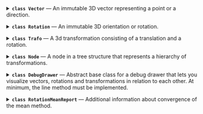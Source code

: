 <details><summary><b><code>class Vector</code></b> — An immutable 3D vector representing a point or a direction.</summary>
<details name='method'><summary>&nbsp;&nbsp;&nbsp;&nbsp;<code>zero</code> — Create a zero vector.</summary>


```py
    @staticmethod
    def zero() -> "Vector":
```
<details><summary><i>source code</i></summary>

```py
        """Create a zero vector."""
        return Vector(0.0, 0.0, 0.0)

```
</details><br>
</details>

<details name='method'><summary>&nbsp;&nbsp;&nbsp;&nbsp;<code>ex</code> — Create a unit vector in x-direction.</summary>


```py
    @staticmethod
    def ex() -> "Vector":
```
<details><summary><i>source code</i></summary>

```py
        """Create a unit vector in x-direction."""
        return Vector(1.0, 0.0, 0.0)

```
</details><br>
</details>
<details name='method'><summary>&nbsp;&nbsp;&nbsp;&nbsp;<code>ey</code> — Create a unit vector in y-direction.</summary>


```py
    @staticmethod
    def ey() -> "Vector":
```
<details><summary><i>source code</i></summary>

```py
        """Create a unit vector in y-direction."""
        return Vector(0.0, 1.0, 0.0)

```
</details><br>
</details>
<details name='method'><summary>&nbsp;&nbsp;&nbsp;&nbsp;<code>ez</code> — Create a unit vector in z-direction.</summary>


```py
    @staticmethod
    def ez() -> "Vector":
```
<details><summary><i>source code</i></summary>

```py
        """Create a unit vector in z-direction."""
        return Vector(0.0, 0.0, 1.0)

```
</details><br>
</details>

<details name='method'><summary>&nbsp;&nbsp;&nbsp;&nbsp;<code>rand_box</code> — Create a random vector with uniform distribution within an axis-aligned cuboid.</summary>


```py
    @staticmethod
    def rand_box(
        min: Sequence[float] = (0.0, 0.0, 0.0),
        max: Sequence[float] = (1.0, 1.0, 1.0),
        generator: random.Random = cast(random.Random, random),
    ) -> "Vector":
```
<details><summary><i>source code</i></summary>

```py
        """Create a random vector with uniform distribution within an axis-aligned cuboid."""
        return Vector(
            generator.uniform(min[0], max[0]),
            generator.uniform(min[1], max[1]),
            generator.uniform(min[2], max[2]),
        )

```
</details><br>
</details>

<details name='method'><summary>&nbsp;&nbsp;&nbsp;&nbsp;<code>rand_sphere</code> — Create a random vector with uniform distribution on or in a sphere.</summary>


```py
    @staticmethod
    def rand_sphere(
        radius: float = 1.0,
        center: Optional["Vector"] = None,
        fill: bool = False,
        generator: random.Random = cast(random.Random, random),
    ) -> "Vector":
```
<details><summary><i>source code</i></summary>

```py
        """Create a random vector with uniform distribution on or in a sphere."""
        v = Vector(generator.gauss(), generator.gauss(), generator.gauss()).normalized()
        if center is None:
            center = Vector.zero()
        if fill:
            v = v * generator.random() ** (1 / 3)
        return Vector(
            center[0] + radius * v[0],
            center[1] + radius * v[1],
            center[2] + radius * v[2],
        )

```
</details><br>
</details>

<details name='method'><summary>&nbsp;&nbsp;&nbsp;&nbsp;<code>__eq__</code> — Check equality with another vector; true if all elements are equal.</summary>


```py
    def __eq__(self, other: object) -> bool:
```
<details><summary><i>source code</i></summary>

```py
        """Check equality with another vector; true if all elements are equal."""
        if isinstance(other, Vector):
            return self[:] == other[:]
        else:
            return NotImplemented

```
</details><br>
</details>

<details name='method'><summary>&nbsp;&nbsp;&nbsp;&nbsp;<code>__ne__</code> — Check inequality with another vector; true if any element is unequal.</summary>


```py
    def __ne__(self, other: object) -> bool:
```
<details><summary><i>source code</i></summary>

```py
        """Check inequality with another vector; true if any element is unequal."""
        return not self == other

```
</details><br>
</details>

<details name='method'><summary>&nbsp;&nbsp;&nbsp;&nbsp;<code>__add__</code> — Add another vector element-wise.
Note that this violates LSP for tuples which are expected to concatenate instead.</summary>


```py
    def __add__(self, other: "Vector") -> "Vector":  # type: ignore[override]
        """Add another vector element-wise.
        Note that this violates LSP for tuples which are expected to concatenate instead.
        """
        if isinstance(other, Vector):
```
<details><summary><i>source code</i></summary>

```py
            return Vector(self.x + other.x, self.y + other.y, self.z + other.z)
        else:
            return NotImplemented

```
</details><br>
</details>

<details name='method'><summary>&nbsp;&nbsp;&nbsp;&nbsp;<code>__neg__</code> — Return the negated vector.</summary>


```py
    def __neg__(self) -> "Vector":
```
<details><summary><i>source code</i></summary>

```py
        """Return the negated vector."""
        return Vector(-self.x, -self.y, -self.z)

```
</details><br>
</details>

<details name='method'><summary>&nbsp;&nbsp;&nbsp;&nbsp;<code>__sub__</code> — Subtract another vector.</summary>


```py
    def __sub__(self, other: "Vector") -> "Vector":
```
<details><summary><i>source code</i></summary>

```py
        """Subtract another vector."""
        if isinstance(other, Vector):
            return Vector(self.x - other.x, self.y - other.y, self.z - other.z)
        else:
            return NotImplemented

```
</details><br>
</details>

<details name='method'><summary>&nbsp;&nbsp;&nbsp;&nbsp;<code>__mul__</code> — Multiply by a scalar element-wise.
Note that this violates LSP for tuples which are expected to repeat instead.</summary>


```py
    def __mul__(self, scalar: float) -> "Vector":  # type: ignore[override]
        """Multiply by a scalar element-wise.
        Note that this violates LSP for tuples which are expected to repeat instead."""
        if isinstance(scalar, (int, float)):
```
<details><summary><i>source code</i></summary>

```py
            return Vector(self.x * scalar, self.y * scalar, self.z * scalar)
        else:
            return NotImplemented

```
</details><br>
</details>

<details name='method'><summary>&nbsp;&nbsp;&nbsp;&nbsp;<code>__rmul__</code> — Multiply by a scalar element-wise.
Note that this violates LSP for tuples which are expected to repeat instead.</summary>


```py
    def __rmul__(self, scalar: float) -> "Vector":  # type: ignore[override]
        """Multiply by a scalar element-wise.
        Note that this violates LSP for tuples which are expected to repeat instead."""
        return self * scalar
:
```
<details><summary><i>source code</i></summary>

```py
        
```
</details><br>
</details>

<details name='method'><summary>&nbsp;&nbsp;&nbsp;&nbsp;<code>__truediv__</code> — Divide by a scalar element-wise.</summary>


```py
    def __truediv__(self, scalar: float) -> "Vector":
```
<details><summary><i>source code</i></summary>

```py
        """Divide by a scalar element-wise."""
        if isinstance(scalar, (int, float)):
            return Vector(self.x / scalar, self.y / scalar, self.z / scalar)
        else:
            return NotImplemented

```
</details><br>
</details>

<details name='method'><summary>&nbsp;&nbsp;&nbsp;&nbsp;<code>dot</code> — Calculate the dot product with another vector.</summary>


```py
    def dot(self, other: "Vector") -> float:
```
<details><summary><i>source code</i></summary>

```py
        """Calculate the dot product with another vector."""
        return self.x * other.x + self.y * other.y + self.z * other.z

```
</details><br>
</details>

<details name='method'><summary>&nbsp;&nbsp;&nbsp;&nbsp;<code>cross</code> — Calculate the cross product with another vector.</summary>


```py
    def cross(self, other: "Vector") -> "Vector":
```
<details><summary><i>source code</i></summary>

```py
        """Calculate the cross product with another vector."""
        return Vector(
            self.y * other.z - self.z * other.y,
            self.z * other.x - self.x * other.z,
            self.x * other.y - self.y * other.x,
        )

```
</details><br>
</details>

<details name='method'><summary>&nbsp;&nbsp;&nbsp;&nbsp;<code>norm</code> — Calculate the Euclidean norm (length) of the vector.</summary>


```py
    def norm(self) -> float:
```
<details><summary><i>source code</i></summary>

```py
        """Calculate the Euclidean norm (length) of the vector."""
        return norm(*self)

```
</details><br>
</details>

<details name='method'><summary>&nbsp;&nbsp;&nbsp;&nbsp;<code>length</code> — Calculate the length (Euclidean norm) of the vector.</summary>


```py
    def length(self) -> float:
```
<details><summary><i>source code</i></summary>

```py
        """Calculate the length (Euclidean norm) of the vector."""
        return norm(*self)

```
</details><br>
</details>

<details name='method'><summary>&nbsp;&nbsp;&nbsp;&nbsp;<code>normalized</code> — Return a normalized (unit) vector with the same direction; raises when called on a zero vector.</summary>


```py
    def normalized(self) -> "Vector":
```
<details><summary><i>source code</i></summary>

```py
        """Return a normalized (unit) vector with the same direction; raises when called on a zero vector."""
        x, y, z = self.x, self.y, self.z
        m = max(abs(x), abs(y), abs(z))
        if m == 0:
            raise ValueError("cannot normalize a zero vector")
        x, y, z = x / m, y / m, z / m
        norm = sqrt(x * x + y * y + z * z)
        return Vector(x / norm, y / norm, z / norm)

```
</details><br>
</details>

<details name='method'><summary>&nbsp;&nbsp;&nbsp;&nbsp;<code>perp</code> — Calculate a vector perpendicular to this vector;
if other is given, the result is perpendicular to both.
Raises when called on a zero vector or when the vectors are parallel.</summary>


```py
    def perp(self, other: Optional["Vector"] = None) -> "Vector":
```
<details><summary><i>source code</i></summary>

```py
        """Calculate a vector perpendicular to this vector;
        if other is given, the result is perpendicular to both.
        Raises when called on a zero vector or when the vectors are parallel."""
        if other is None:
            if abs(self.x) < abs(self.y) and abs(self.x) <= abs(self.z):
                other = Vector(1.0, 0.0, 0.0)
            elif abs(self.y) < abs(self.z):
                other = Vector(0.0, 1.0, 0.0)
            else:
                other = Vector(0.0, 0.0, 1.0)
        return self.cross(other).normalized()

```
</details><br>
</details>

<details name='method'><summary>&nbsp;&nbsp;&nbsp;&nbsp;<code>make_basis</code> — Create an orthonormal basis from two vectors;
the direction of the first vector is preserved,
the second is made perpendicular to the first,
the third is perpendicular to the first two.
Raises when called on a zero vector or when the vectors are parallel.</summary>


```py
    @staticmethod
    def make_basis(v1: "Vector", v2: "Vector") -> Tuple["Vector", "Vector", "Vector"]:
```
<details><summary><i>source code</i></summary>

```py
        """Create an orthonormal basis from two vectors;
        the direction of the first vector is preserved,
        the second is made perpendicular to the first,
        the third is perpendicular to the first two.
        Raises when called on a zero vector or when the vectors are parallel."""
        v1 = v1.normalized()
        v3 = v1.perp(v2)
        v2 = v3.perp(v1)
        return v1, v2, v3

```
</details><br>
</details>

<details name='method'><summary>&nbsp;&nbsp;&nbsp;&nbsp;<code>distance_to</code> — Calculate the Euclidean distance to another vector.</summary>


```py
    def distance_to(self, other: "Vector") -> float:
```
<details><summary><i>source code</i></summary>

```py
        """Calculate the Euclidean distance to another vector."""
        return (self - other).norm()

```
</details><br>
</details>

<details name='method'><summary>&nbsp;&nbsp;&nbsp;&nbsp;<code>angle_to</code> — Calculate the angle to another vector.</summary>


```py
    def angle_to(self, other: "Vector") -> float:
```
<details><summary><i>source code</i></summary>

```py
        """Calculate the angle to another vector."""
        v1 = self.normalized()
        v2 = other.normalized()
        cos_angle = v1.dot(v2)
        sin_angle = v1.cross(v2).norm()
        return atan2(sin_angle, cos_angle)

```
</details><br>
</details>

<details name='method'><summary>&nbsp;&nbsp;&nbsp;&nbsp;<code>lerp</code> — Linearly interpolate between two vectors.</summary>


```py
    def lerp(self, other: "Vector", f: float) -> "Vector":
```
<details><summary><i>source code</i></summary>

```py
        """Linearly interpolate between two vectors."""
        return Vector(
            self.x + f * (other.x - self.x),
            self.y + f * (other.y - self.y),
            self.z + f * (other.z - self.z),
        )

```
</details><br>
</details>

<details name='method'><summary>&nbsp;&nbsp;&nbsp;&nbsp;<code>mean</code> — Calculate the weighted mean of a sequence of vectors.
Raises when called with an empty sequence or when the sum of weights is zero.</summary>


```py
    @staticmethod
    def mean(
        vectors: Iterable["Vector"], weights: Optional[Iterable[float]] = None
    ) -> "Vector":
```
<details><summary><i>source code</i></summary>

```py
        """Calculate the weighted mean of a sequence of vectors.
        Raises when called with an empty sequence or when the sum of weights is zero."""

        weights = weights or repeat(1.0)

        if (
            hasattr(vectors, "__len__")
            and hasattr(weights, "__len__")
            and vectors.__len__() != weights.__len__()
        ):
            raise ValueError("vectors and weights must have the same length")

        x, y, z = 0.0, 0.0, 0.0
        w_sum = 0.0

        for v, weight in zip(vectors, weights):
            x += v.x * weight
            y += v.y * weight
            z += v.z * weight
            w_sum += weight

        if w_sum == 0.0:
            raise ValueError(
                "cannot compute mean if sequence is empty or sum of weights is 0"
            )

        return Vector(x / w_sum, y / w_sum, z / w_sum)

```
</details><br>
</details>

<details name='method'><summary>&nbsp;&nbsp;&nbsp;&nbsp;<code>__str__</code> — Return a string representation of the vector.</summary>


```py
    def __str__(self) -> str:
```
<details><summary><i>source code</i></summary>

```py
        """Return a string representation of the vector."""
        return f"(x={self.x}, y={self.y}, z={self.z})"

```
</details><br>
</details>

<details name='method'><summary>&nbsp;&nbsp;&nbsp;&nbsp;<code>__format__</code> — Return a formatted string representation of the vector;
the format_spec is applied to each element.</summary>


```py
    def __format__(self, format_spec: str) -> str:
```
<details><summary><i>source code</i></summary>

```py
        """Return a formatted string representation of the vector;
        the format_spec is applied to each element."""
        fx = self.x.__format__(format_spec)
        fy = self.y.__format__(format_spec)
        fz = self.z.__format__(format_spec)
        return f"(x={fx}, y={fy}, z={fz})"

```
</details><br>
</details>

<details name='method'><summary>&nbsp;&nbsp;&nbsp;&nbsp;<code>__repr__</code> — Return an eval-able string representation of the vector.</summary>


```py
    def __repr__(self) -> str:
```
<details><summary><i>source code</i></summary>

```py
        """Return an eval-able string representation of the vector."""
        return f"Vector({self.x}, {self.y}, {self.z})"

```
</details><br>
</details>

<br></details>

<details><summary><b><code>class Rotation</code></b> — An immutable 3D orientation or rotation.</summary>
<details name='method'><summary>&nbsp;&nbsp;&nbsp;&nbsp;<code>__setattr__</code> — (no docstring)</summary>


```py
    def __setattr__(self, name: str, value: float) -> None:
```
<details><summary><i>source code</i></summary>

```py
        raise AttributeError("Rotation is immutable")

```
</details><br>
</details>

<details name='method'><summary>&nbsp;&nbsp;&nbsp;&nbsp;<code>__delattr__</code> — (no docstring)</summary>


```py
    def __delattr__(self, name: str) -> None:
```
<details><summary><i>source code</i></summary>

```py
        raise AttributeError("Rotation is immutable")

```
</details><br>
</details>

<details name='method'><summary>&nbsp;&nbsp;&nbsp;&nbsp;<code>__new__</code> — Construct a rotation from quaternion components without normalization,
intended only for use in classmethods. Use from_quat instead.</summary>


```py
    def __new__(
        cls: Type[_T], *, x: float = 0.0, y: float = 0.0, z: float = 0.0, w: float = 1.0
    ) -> _T:
```
<details><summary><i>source code</i></summary>

```py
        """Construct a rotation from quaternion components without normalization,
        intended only for use in classmethods. Use from_quat instead."""
        instance = super().__new__(cls)
        object.__setattr__(instance, "_x", x)
        object.__setattr__(instance, "_y", y)
        object.__setattr__(instance, "_z", z)
        object.__setattr__(instance, "_w", w)
        return instance

```
</details><br>
</details>

<details name='method'><summary>&nbsp;&nbsp;&nbsp;&nbsp;<code>__init__</code> — Create the identity rotation.</summary>


```py
    def __init__(self) -> None:
```
<details><summary><i>source code</i></summary>

```py
        """Create the identity rotation."""
        # we only allow creation of the identity rotation via standard constructor
        # x, y, z, w are implementation details and should only be set via from_quat from the outside
        pass

```
</details><br>
</details>

<details name='method'><summary>&nbsp;&nbsp;&nbsp;&nbsp;<code>identity</code> — Create the identity rotation while being extra explicit about it.</summary>


```py
    @staticmethod
    def identity() -> "Rotation":
```
<details><summary><i>source code</i></summary>

```py
        """Create the identity rotation while being extra explicit about it."""
        return Rotation()

```
</details><br>
</details>

<details name='method'><summary>&nbsp;&nbsp;&nbsp;&nbsp;<code>x</code> — Create a rotation about the x-axis.</summary>


```py
    @staticmethod
    def x(angle: float) -> "Rotation":
```
<details><summary><i>source code</i></summary>

```py
        """Create a rotation about the x-axis."""
        return Rotation.__new__(Rotation, x=sin(angle / 2.0), w=cos(angle / 2.0))

```
</details><br>
</details>

<details name='method'><summary>&nbsp;&nbsp;&nbsp;&nbsp;<code>y</code> — Create a rotation about the y-axis.</summary>


```py
    @staticmethod
    def y(angle: float) -> "Rotation":
```
<details><summary><i>source code</i></summary>

```py
        """Create a rotation about the y-axis."""
        return Rotation.__new__(Rotation, y=sin(angle / 2.0), w=cos(angle / 2.0))

```
</details><br>
</details>

<details name='method'><summary>&nbsp;&nbsp;&nbsp;&nbsp;<code>z</code> — Create a rotation about the z-axis.</summary>


```py
    @staticmethod
    def z(angle: float) -> "Rotation":
```
<details><summary><i>source code</i></summary>

```py
        """Create a rotation about the z-axis."""
        return Rotation.__new__(Rotation, z=sin(angle / 2.0), w=cos(angle / 2.0))

```
</details><br>
</details>

<details name='method'><summary>&nbsp;&nbsp;&nbsp;&nbsp;<code>from_quat</code> — Create a rotation from quaternion components.
Raises an error if the norm deviates from 1 beyond the specified tolerance
or if all components are 0.</summary>


```py
    @staticmethod
    def from_quat(
        *, x: float, y: float, z: float, w: float, tolerance: float = EPS
    ) -> "Rotation":
```
<details><summary><i>source code</i></summary>

```py
        """Create a rotation from quaternion components.
        Raises an error if the norm deviates from 1 beyond the specified tolerance
        or if all components are 0."""

        m = max(abs(x), abs(y), abs(z), abs(w))
        if m == 0:
            raise ValueError("cannot normalize a zero quaternion")
        x_, y_, z_, w_ = x / m, y / m, z / m, w / m
        norm_ = sqrt(x_ * x_ + y_ * y_ + z_ * z_ + w_ * w_)

        if abs(m * norm_ - 1.0) > tolerance:
            raise ValueError(
                f"quaternion is not normalized: (x={x}, y={y}, z={z}, w={w})"
            )

        return Rotation.__new__(
            Rotation, x=x_ / norm_, y=y_ / norm_, z=z_ / norm_, w=w_ / norm_
        )

```
</details><br>
</details>

<details name='method'><summary>&nbsp;&nbsp;&nbsp;&nbsp;<code>as_quat</code> — Return the quaternion components in the specified order.</summary>


```py
    def as_quat(
        self, order: Literal["xyzw", "wxyz"]
    ) -> Tuple[float, float, float, float]:
```
<details><summary><i>source code</i></summary>

```py
        """Return the quaternion components in the specified order."""
        if order == "xyzw":
            return self._x, self._y, self._z, self._w
        elif order == "wxyz":
            return self._w, self._x, self._y, self._z
        else:
            raise ValueError("order must be either 'xyzw' or 'wxyz'")

```
</details><br>
</details>

<details name='method'><summary>&nbsp;&nbsp;&nbsp;&nbsp;<code>from_axis_angle</code> — Create a rotation from an axis and an angle.</summary>


```py
    @staticmethod
    def from_axis_angle(axis: Vector, angle: float) -> "Rotation":
```
<details><summary><i>source code</i></summary>

```py
        """Create a rotation from an axis and an angle."""
        axis = axis.normalized()
        half_angle = angle / 2.0
        sin_half_angle = sin(half_angle)
        return Rotation.__new__(
            Rotation,
            x=sin_half_angle * axis.x,
            y=sin_half_angle * axis.y,
            z=sin_half_angle * axis.z,
            w=cos(half_angle),
        )

```
</details><br>
</details>

<details name='method'><summary>&nbsp;&nbsp;&nbsp;&nbsp;<code>as_axis_angle</code> — Return the axis and angle of the rotation.
The angle is in the range [0, pi).
If the angle is 0, the axis is (1, 0, 0).</summary>


```py
    def as_axis_angle(self) -> Tuple[Vector, float]:
```
<details><summary><i>source code</i></summary>

```py
        """Return the axis and angle of the rotation.
        The angle is in the range [0, pi).
        If the angle is 0, the axis is (1, 0, 0)."""
        x, y, z, w = self._x, self._y, self._z, self._w
        cos_half_angle = w
        sin_half_angle = norm(x, y, z)
        if sin_half_angle == 0.0:
            return Vector(1.0, 0.0, 0.0), 0.0
        angle = 2.0 * atan2(sin_half_angle, cos_half_angle)
        angle = angle % (2.0 * pi)
        if angle <= pi:
            return Vector(x, y, z).normalized(), angle
        else:
            return Vector(-x, -y, -z).normalized(), 2.0 * pi - angle

```
</details><br>
</details>

<details name='method'><summary>&nbsp;&nbsp;&nbsp;&nbsp;<code>from_rotvec</code> — Create a rotation from a rotation vector.
(The rotation vector is the axis of rotation scaled by the angle of rotation.)</summary>


```py
    @staticmethod
    def from_rotvec(rotvec: Vector) -> "Rotation":
```
<details><summary><i>source code</i></summary>

```py
        """Create a rotation from a rotation vector.
        (The rotation vector is the axis of rotation scaled by the angle of rotation.)
        """
        angle = rotvec.norm()
        if angle == 0.0:
            return Rotation()
        elif angle < EPS:
            return Rotation.from_quat(
                x=rotvec.x, y=rotvec.y, z=rotvec.z, w=1.0, tolerance=0.1
            )
        else:
            return Rotation.from_axis_angle(rotvec.normalized(), angle)

```
</details><br>
</details>

<details name='method'><summary>&nbsp;&nbsp;&nbsp;&nbsp;<code>as_rotvec</code> — Return the rotation vector of the rotation.
(The rotation vector is the axis of rotation scaled by the angle of rotation.)</summary>


```py
    def as_rotvec(self) -> Vector:
```
<details><summary><i>source code</i></summary>

```py
        """Return the rotation vector of the rotation.
        (The rotation vector is the axis of rotation scaled by the angle of rotation.)
        """
        axis, angle = self.as_axis_angle()
        return axis * angle

```
</details><br>
</details>

<details name='method'><summary>&nbsp;&nbsp;&nbsp;&nbsp;<code>from_matrix</code> — Create a rotation from a 3x3 rotation matrix.</summary>


```py
    @staticmethod
    def from_matrix(
        matrix: Sequence[Sequence[float]],
        row_major: bool = True,
        check_matrix: bool = True,
    ) -> "Rotation":
```
<details><summary><i>source code</i></summary>

```py
        """Create a rotation from a 3x3 rotation matrix."""
        # https://www.euclideanspace.com/maths/geometry/rotations/conversions/matrixToQuaternion/index.htm

        if check_matrix:
            # row major or column major does not matter for these checks
            if (
                len(matrix) != 3
                or len(matrix[0]) != 3
                or len(matrix[1]) != 3
                or len(matrix[2]) != 3
            ):
                raise ValueError("matrix must be 3x3")
            vx = Vector(matrix[0][0], matrix[1][0], matrix[2][0])
            vy = Vector(matrix[0][1], matrix[1][1], matrix[2][1])
            vz = Vector(matrix[0][2], matrix[1][2], matrix[2][2])
            if (
                abs(vx.norm() - 1.0) > EPS
                or abs(vy.norm() - 1.0) > EPS
                or abs(vz.norm() - 1.0) > EPS
                or abs(vx.dot(vy)) > EPS
                or abs(vy.dot(vz)) > EPS
                or abs(vz.dot(vx)) > EPS
            ):
                raise ValueError("matrix must be orthonormal")
            if vx.cross(vy).dot(vz) < 0:
                raise ValueError("matrix must not flip handedness")

        if row_major:
            m00, m01, m02 = matrix[0]
            m10, m11, m12 = matrix[1]
            m20, m21, m22 = matrix[2]
        else:
            m00, m10, m20 = matrix[0]
            m01, m11, m21 = matrix[1]
            m02, m12, m22 = matrix[2]

        trace = m00 + m11 + m22

        if trace > 0.0:
            s = sqrt(trace + 1.0) * 2.0  # s = 4 * qw
            return Rotation.from_quat(
                x=(m21 - m12) / s, y=(m02 - m20) / s, z=(m10 - m01) / s, w=0.25 * s
            )
        elif (m00 > m11) and (m00 > m22):
            s = sqrt(1.0 + m00 - m11 - m22) * 2.0  # s = 4 * qx
            return Rotation.from_quat(
                x=0.25 * s, y=(m01 + m10) / s, z=(m02 + m20) / s, w=(m21 - m12) / s
            )
        elif m11 > m22:
            s = sqrt(1.0 + m11 - m00 - m22) * 2.0  # s = 4 * qy
            return Rotation.from_quat(
                x=(m01 + m10) / s, y=0.25 * s, z=(m12 + m21) / s, w=(m02 - m20) / s
            )
        else:
            s = sqrt(1.0 + m22 - m00 - m11) * 2.0  # s = 4 * qz
            return Rotation.from_quat(
                x=(m02 + m20) / s, y=(m12 + m21) / s, z=0.25 * s, w=(m10 - m01) / s
            )

```
</details><br>
</details>

<details name='method'><summary>&nbsp;&nbsp;&nbsp;&nbsp;<code>as_matrix</code> — Return the rotation as a 3x3 rotation matrix.</summary>


```py
    def as_matrix(self, row_major: bool = True) -> List[List[float]]:
```
<details><summary><i>source code</i></summary>

```py
        """Return the rotation as a 3x3 rotation matrix."""
        # https://www.euclideanspace.com/maths/geometry/rotations/conversions/quaternionToMatrix/index.htm
        x, y, z, w = self._x, self._y, self._z, self._w
        xx, xy, xz, xw = x * x, x * y, x * z, x * w
        yy, yz, yw = y * y, y * z, y * w
        zz, zw = z * z, z * w

        if row_major:
            return [
                [1.0 - 2.0 * (yy + zz), 2.0 * (xy - zw), 2.0 * (xz + yw)],
                [2.0 * (xy + zw), 1.0 - 2.0 * (xx + zz), 2.0 * (yz - xw)],
                [2.0 * (xz - yw), 2.0 * (yz + xw), 1.0 - 2.0 * (xx + yy)],
            ]
        else:
            return [
                [1.0 - 2.0 * (yy + zz), 2.0 * (xy + zw), 2.0 * (xz - yw)],
                [2.0 * (xy - zw), 1.0 - 2.0 * (xx + zz), 2.0 * (yz + xw)],
                [2.0 * (xz + yw), 2.0 * (yz - xw), 1.0 - 2.0 * (xx + yy)],
            ]

```
</details><br>
</details>

<details name='method'><summary>&nbsp;&nbsp;&nbsp;&nbsp;<code>basis</code> — Return the basis vectors of the rotation.</summary>


```py
    def basis(self) -> Tuple[Vector, Vector, Vector]:
```
<details><summary><i>source code</i></summary>

```py
        """Return the basis vectors of the rotation."""
        x, y, z = self.as_matrix(row_major=False)
        return Vector(*x), Vector(*y), Vector(*z)

```
</details><br>
</details>

<details name='method'><summary>&nbsp;&nbsp;&nbsp;&nbsp;<code>compose</code> — Compose a rotation from a sequence of rotations about x, y and z.
The sequence is an arbitrarily long string of axis identifiers, e.g. 'XY' or 'zyxZ'.
Use Capital letters for intrinsic rotations (rotate about the new, rotated axes),
use lowercase letters for extrinsic rotations (rotate about the world axes).
Intrinsic and extrinsic rotations can be mixed.</summary>


```py
    @staticmethod
    def compose(sequence: str, angles: Sequence[float]) -> "Rotation":
```
<details><summary><i>source code</i></summary>

```py
        """Compose a rotation from a sequence of rotations about x, y and z.
        The sequence is an arbitrarily long string of axis identifiers, e.g. 'XY' or 'zyxZ'.
        Use Capital letters for intrinsic rotations (rotate about the new, rotated axes),
        use lowercase letters for extrinsic rotations (rotate about the world axes).
        Intrinsic and extrinsic rotations can be mixed."""
        if len(sequence) != len(angles):
            raise ValueError("sequence and angles must have the same length")
        x, y, z, w = 0.0, 0.0, 0.0, 1.0
        for axis, angle in zip(sequence, angles):
            temp = Rotation.__new__(Rotation, x=x, y=y, z=z, w=w)
            # intrinsic rotation
            if axis == "X":
                x, y, z, w = temp._rotate_quat(Rotation.x(angle))
            elif axis == "Y":
                x, y, z, w = temp._rotate_quat(Rotation.y(angle))
            elif axis == "Z":
                x, y, z, w = temp._rotate_quat(Rotation.z(angle))
            # extrinsic rotation
            elif axis == "x":
                x, y, z, w = Rotation.x(angle)._rotate_quat(temp)
            elif axis == "y":
                x, y, z, w = Rotation.y(angle)._rotate_quat(temp)
            elif axis == "z":
                x, y, z, w = Rotation.z(angle)._rotate_quat(temp)
            else:
                raise ValueError(
                    f"unknown axis: {axis}; only X, Y, Z, x, y, z are allowed"
                )
        return Rotation.from_quat(x=x, y=y, z=z, w=w)

```
</details><br>
</details>

<details name='method'><summary>&nbsp;&nbsp;&nbsp;&nbsp;<code>from_euler</code> — Create a rotation from Euler angles. The following orders are allowed:
ZXZ, XYX, YZY, ZYZ, XZX, YXY (proper Euler, intrinsic)
XYZ, YZX, ZXY, XZY, ZYX, YXZ (Tait-Bryan, intrinsic)
zxz, xyx, yzy, zyz, xzx, yxy (proper Euler, extrinsic)
xyz, yzx, zxy, xzy, zyx, yxz (Tait-Bryan, extrinsic)
intrinsic: rotate about the new, rotated axes
extrinsic: rotate about the original axes</summary>


```py
    @staticmethod
    def from_euler(order: str, angles: Sequence[float]) -> "Rotation":
```
<details><summary><i>source code</i></summary>

```py
        """Create a rotation from Euler angles. The following orders are allowed:
        ZXZ, XYX, YZY, ZYZ, XZX, YXY (proper Euler, intrinsic)
        XYZ, YZX, ZXY, XZY, ZYX, YXZ (Tait-Bryan, intrinsic)
        zxz, xyx, yzy, zyz, xzx, yxy (proper Euler, extrinsic)
        xyz, yzx, zxy, xzy, zyx, yxz (Tait-Bryan, extrinsic)
        intrinsic: rotate about the new, rotated axes
        extrinsic: rotate about the original axes"""
        if not order in Rotation._euler_orders:
            raise ValueError(
                f"Euler order {order} unknown, must be one of {Rotation._euler_orders}"
            )
        return Rotation.compose(order, [angles[0], angles[1], angles[2]])

```
</details><br>
</details>

<details name='method'><summary>&nbsp;&nbsp;&nbsp;&nbsp;<code>as_euler</code> — Return the Euler angles of the rotation. The order is one of:
ZXZ, XYX, YZY, ZYZ, XZX, YXY (proper Euler, intrinsic)
XYZ, YZX, ZXY, XZY, ZYX, YXZ (Tait-Bryan, intrinsic)
zxz, xyx, yzy, zyz, xzx, yxy (proper Euler, extrinsic)
xyz, yzx, zxy, xzy, zyx, yxz (Tait-Bryan, extrinsic)
intrinsic: rotate about the new, rotated axes
extrinsic: rotate about the original axes
In case of a singularity, the first angle is set to 0 for extrinsic rotations,
the third angle is set to 0 for intrinsic rotations.</summary>


```py
    def as_euler(self, order: str) -> Tuple[float, float, float]:
```
<details><summary><i>source code</i></summary>

```py
        """Return the Euler angles of the rotation. The order is one of:
        ZXZ, XYX, YZY, ZYZ, XZX, YXY (proper Euler, intrinsic)
        XYZ, YZX, ZXY, XZY, ZYX, YXZ (Tait-Bryan, intrinsic)
        zxz, xyx, yzy, zyz, xzx, yxy (proper Euler, extrinsic)
        xyz, yzx, zxy, xzy, zyx, yxz (Tait-Bryan, extrinsic)
        intrinsic: rotate about the new, rotated axes
        extrinsic: rotate about the original axes
        In case of a singularity, the first angle is set to 0 for extrinsic rotations,
        the third angle is set to 0 for intrinsic rotations."""
        if not order in self._euler_orders:
            raise ValueError(
                f"Euler order {order} unknown, must be one of {self._euler_orders}"
            )
        is_extrinsic = order.islower()
        order = order.lower()
        is_tait_bryan = order[0] != order[2]

        m = self.as_matrix()
        ax_index = {"x": 0, "y": 1, "z": 2}
        a1, a2 = ax_index[order[0]], ax_index[order[1]]
        a3 = 3 - a1 - a2  # Tait-Bryan: 3rd axis, proper Euler: unused axis
        parity = 1.0 if a2 == (a1 + 1) % 3 else -1.0

        if is_tait_bryan:  # e.g. xyz
            if is_extrinsic:
                a1, a3 = a3, a1
                parity = -parity
            beta = atan2(parity * m[a1][a3], norm(m[a1][a2], m[a1][a1]))
            if abs(abs(beta) - pi / 2.0) > EPS:
                alpha = atan2(-parity * m[a2][a3], m[a3][a3])
                gamma = atan2(-parity * m[a1][a2], m[a1][a1])
            else:  # singularity
                alpha = atan2(parity * m[a3][a2], m[a2][a2])
                gamma = 0.0
        else:  # proper Euler, e.g. zxz
            beta = atan2(norm(m[a2][a1], m[a3][a1]), m[a1][a1])
            if abs(beta) > EPS and abs(beta) < pi - EPS:
                alpha = atan2(m[a2][a1], -parity * m[a3][a1])
                gamma = atan2(m[a1][a2], parity * m[a1][a3])
            else:  # singularity
                alpha = atan2(parity * m[a3][a2], m[a2][a2])
                gamma = 0.0

        if is_extrinsic:
            return gamma, beta, alpha
        return alpha, beta, gamma

```
</details><br>
</details>

<details name='method'><summary>&nbsp;&nbsp;&nbsp;&nbsp;<code>from_ypr</code> — Create a rotation from yaw, pitch and roll angles.</summary>


```py
    @staticmethod
    def from_ypr(yaw: float, pitch: float, roll: float) -> "Rotation":
```
<details><summary><i>source code</i></summary>

```py
        """Create a rotation from yaw, pitch and roll angles."""
        return Rotation.compose("ZYX", [yaw, pitch, roll])

```
</details><br>
</details>

<details name='method'><summary>&nbsp;&nbsp;&nbsp;&nbsp;<code>as_ypr</code> — Return the yaw, pitch and roll angles of the rotation.
In case of a singularity, roll is set to 0.</summary>


```py
    def as_ypr(self) -> Tuple[float, float, float]:
```
<details><summary><i>source code</i></summary>

```py
        """Return the yaw, pitch and roll angles of the rotation.
        In case of a singularity, roll is set to 0."""
        return self.as_euler("ZYX")

```
</details><br>
</details>

<details name='method'><summary>&nbsp;&nbsp;&nbsp;&nbsp;<code>from_rpy</code> — Create a rotation from roll, pitch and yaw angles.</summary>


```py
    @staticmethod
    def from_rpy(roll: float, pitch: float, yaw: float) -> "Rotation":
```
<details><summary><i>source code</i></summary>

```py
        """Create a rotation from roll, pitch and yaw angles."""
        return Rotation.compose("xyz", [roll, pitch, yaw])

```
</details><br>
</details>

<details name='method'><summary>&nbsp;&nbsp;&nbsp;&nbsp;<code>as_rpy</code> — Return the roll, pitch and yaw angles of the rotation.
In case of a singularity, roll is set to 0.</summary>


```py
    def as_rpy(self) -> Tuple[float, float, float]:
```
<details><summary><i>source code</i></summary>

```py
        """Return the roll, pitch and yaw angles of the rotation.
        In case of a singularity, roll is set to 0."""
        return self.as_euler("xyz")

```
</details><br>
</details>

<details name='method'><summary>&nbsp;&nbsp;&nbsp;&nbsp;<code>rand</code> — Create a random rotation with uniform distribution.</summary>


```py
    @staticmethod
    def rand(generator: random.Random = cast(random.Random, random)) -> "Rotation":
```
<details><summary><i>source code</i></summary>

```py
        """Create a random rotation with uniform distribution."""
        x = generator.gauss()
        y = generator.gauss()
        z = generator.gauss()
        w = generator.gauss()
        # should be impossible for Mersenne twister to generate a zero quaternion
        return Rotation.from_quat(x=x, y=y, z=z, w=w, tolerance=_inf)

```
</details><br>
</details>

<details name='method'><summary>&nbsp;&nbsp;&nbsp;&nbsp;<code>_rotate_vector</code> — Rotate a vector by the rotation.</summary>


```py
    def _rotate_vector(self, other: Vector) -> Vector:
```
<details><summary><i>source code</i></summary>

```py
        """Rotate a vector by the rotation."""
        qx, qy, qz, qw = self._x, self._y, self._z, self._w
        px, py, pz = other  # pw = 0

        qpx = qw * px + qy * pz - qz * py
        qpy = qw * py - qx * pz + qz * px
        qpz = qw * pz + qx * py - qy * px
        qpw = -qx * px - qy * py - qz * pz

        qpq_x = -qpw * qx + qpx * qw - qpy * qz + qpz * qy
        qpq_y = -qpw * qy + qpx * qz + qpy * qw - qpz * qx
        qpq_z = -qpw * qz - qpx * qy + qpy * qx + qpz * qw

        return Vector(qpq_x, qpq_y, qpq_z)

```
</details><br>
</details>

<details name='method'><summary>&nbsp;&nbsp;&nbsp;&nbsp;<code>_rotate_quat</code> — Combine two rotations (quaternion multiplication).</summary>


```py
    def _rotate_quat(self, other: "Rotation") -> Tuple[float, float, float, float]:
```
<details><summary><i>source code</i></summary>

```py
        """Combine two rotations (quaternion multiplication)."""
        x1, y1, z1, w1 = self._x, self._y, self._z, self._w
        x2, y2, z2, w2 = other._x, other._y, other._z, other._w
        x = w1 * x2 + x1 * w2 + y1 * z2 - z1 * y2
        y = w1 * y2 - x1 * z2 + y1 * w2 + z1 * x2
        z = w1 * z2 + x1 * y2 - y1 * x2 + z1 * w2
        w = w1 * w2 - x1 * x2 - y1 * y2 - z1 * z2
        # does not return Rotation to let the caller decide whether to normalize
        return x, y, z, w

```
</details><br>
</details>

<details name='method'><summary>&nbsp;&nbsp;&nbsp;&nbsp;<code>__matmul__</code> — Combine two rotations.</summary>


```py
    @overload
    def __matmul__(self, other: "Rotation") -> "Rotation":
```
<details><summary><i>source code</i></summary>

```py
        """Combine two rotations."""
        ...

```
</details><br>
</details>

<details name='method'><summary>&nbsp;&nbsp;&nbsp;&nbsp;<code>__matmul__</code> — Rotate a vector.</summary>


```py
    @overload
    def __matmul__(self, other: Vector) -> Vector:
```
<details><summary><i>source code</i></summary>

```py
        """Rotate a vector."""
        ...

```
</details><br>
</details>

<details name='method'><summary>&nbsp;&nbsp;&nbsp;&nbsp;<code>__matmul__</code> — Rotate a sequence of vectors.</summary>


```py
    @overload
    def __matmul__(self, other: Iterable[Vector]) -> Iterable[Vector]:
```
<details><summary><i>source code</i></summary>

```py
        """Rotate a sequence of vectors."""
        ...

```
</details><br>
</details>

<details name='method'><summary>&nbsp;&nbsp;&nbsp;&nbsp;<code>__matmul__</code> — Combine two rotations or rotate a vector or sequence of vectors.</summary>


```py
    def __matmul__(
        self, other: Union["Rotation", Vector, Iterable[Vector]]
    ) -> Union["Rotation", Vector, Iterable[Vector]]:
```
<details><summary><i>source code</i></summary>

```py
        """Combine two rotations or rotate a vector or sequence of vectors."""
        if isinstance(other, Rotation):
            x, y, z, w = self._rotate_quat(other)
            return Rotation.from_quat(x=x, y=y, z=z, w=w)
        elif isinstance(other, Vector):
            return self._rotate_vector(other)
        elif isinstance(other, Iterable):
            other = cast(Iterable[Vector], other)
            # Conversion to matrix costs some compute but is worth it for many multiplications
            # since mtx @ v is faster than quat @ v.
            rx, ry, rz = self.as_matrix(row_major=True)
            return [
                Vector(
                    rx[0] * v[0] + rx[1] * v[1] + rx[2] * v[2],
                    ry[0] * v[0] + ry[1] * v[1] + ry[2] * v[2],
                    rz[0] * v[0] + rz[1] * v[1] + rz[2] * v[2],
                )
                for v in other
            ]
        else:
            return NotImplemented

```
</details><br>
</details>

<details name='method'><summary>&nbsp;&nbsp;&nbsp;&nbsp;<code>inverse</code> — Return the inverse rotation such that self @ self.inverse() == Rotation.identity().</summary>


```py
    def inverse(self) -> "Rotation":
```
<details><summary><i>source code</i></summary>

```py
        """Return the inverse rotation such that self @ self.inverse() == Rotation.identity()."""
        return Rotation.__new__(Rotation, x=-self._x, y=-self._y, z=-self._z, w=self._w)

```
</details><br>
</details>

<details name='method'><summary>&nbsp;&nbsp;&nbsp;&nbsp;<code>angle_to</code> — Calculate the angle to another rotation.</summary>


```py
    def angle_to(self, other: "Rotation") -> float:
```
<details><summary><i>source code</i></summary>

```py
        """Calculate the angle to another rotation."""
        _, ang = (~self @ other).as_axis_angle()
        return ang

```
</details><br>
</details>

<details name='method'><summary>&nbsp;&nbsp;&nbsp;&nbsp;<code>axis_angle_to</code> — Calculate the axis and angle to another rotation.</summary>


```py
    def axis_angle_to(self, other: "Rotation") -> Tuple[Vector, float]:
```
<details><summary><i>source code</i></summary>

```py
        """Calculate the axis and angle to another rotation."""
        ax, ang = (~self @ other).as_axis_angle()
        return self @ ax, ang

```
</details><br>
</details>

<details name='method'><summary>&nbsp;&nbsp;&nbsp;&nbsp;<code>lerp</code> — Linearly interpolate between two rotations.</summary>


```py
    def lerp(self, other: "Rotation", f: float) -> "Rotation":
```
<details><summary><i>source code</i></summary>

```py
        """Linearly interpolate between two rotations."""
        ax, ang = (~self @ other).as_axis_angle()
        return self @ Rotation.from_axis_angle(ax, ang * f)

```
</details><br>
</details>

<details name='method'><summary>&nbsp;&nbsp;&nbsp;&nbsp;<code>mean</code> — (no docstring)</summary>


```py
    @staticmethod
    @overload
    def mean(
        rotations: Iterable["Rotation"],
        weights: Optional[Iterable[float]] = None,
        epsilon: float = EPS,
        max_iterations: int = 20,
        return_report: Literal[False] = False,
    ) -> "Rotation": ...
:
```
<details><summary><i>source code</i></summary>

```py
        
```
</details><br>
</details>

<details name='method'><summary>&nbsp;&nbsp;&nbsp;&nbsp;<code>mean</code> — (no docstring)</summary>


```py
    @staticmethod
    @overload
    def mean(
        rotations: Iterable["Rotation"],
        weights: Optional[Iterable[float]] = None,
        epsilon: float = EPS,
        max_iterations: int = 20,
        return_report: Literal[True] = True,
    ) -> Tuple["Rotation", RotationMeanReport]: ...
:
```
<details><summary><i>source code</i></summary>

```py
        
```
</details><br>
</details>

<details name='method'><summary>&nbsp;&nbsp;&nbsp;&nbsp;<code>mean</code> — Calculate the mean of a sequence of rotations.
Uses the NASA algorithm (https://ntrs.nasa.gov/citations/20070017872).
Raises when called with an empty sequence or when the sum of weights is zero.
Set return_report to True to get additional information about convergence.</summary>


```py
    @staticmethod
    def mean(
        rotations: Iterable["Rotation"],
        weights: Optional[Iterable[float]] = None,
        epsilon: float = EPS,
        max_iterations: int = 20,
        return_report: bool = False,
    ) -> Union["Rotation", Tuple["Rotation", RotationMeanReport]]:
```
<details><summary><i>source code</i></summary>

```py
        """Calculate the mean of a sequence of rotations.
        Uses the NASA algorithm (https://ntrs.nasa.gov/citations/20070017872).
        Raises when called with an empty sequence or when the sum of weights is zero.
        Set return_report to True to get additional information about convergence."""

        weights = weights or repeat(1.0)

        if (
            hasattr(rotations, "__len__")
            and hasattr(weights, "__len__")
            and rotations.__len__() != weights.__len__()
        ):
            raise ValueError("rotations and weights must have the same length")

        epsilon = min(epsilon, 0.26)

        m11, m12, m13, m14 = 0.0, 0.0, 0.0, 0.0
        m22, m23, m24 = 0.0, 0.0, 0.0
        m33, m34 = 0.0, 0.0
        m44 = 0.0

        w_sum = 0.0
        for rot, weight in zip(rotations, weights):
            x, y, z, w = rot._x, rot._y, rot._z, rot._w
            m11 += x * x * weight
            m12 += x * y * weight
            m13 += x * z * weight
            m14 += x * w * weight
            m22 += y * y * weight
            m23 += y * z * weight
            m24 += y * w * weight
            m33 += z * z * weight
            m34 += z * w * weight
            m44 += w * w * weight
            w_sum += weight

        if w_sum == 0.0:
            raise ValueError(
                "cannot compute mean if sequence is empty or sum of weights is 0"
            )

        converged = True
        for i in range(max_iterations):
            m11_ = m11 * m11 + m12 * m12 + m13 * m13 + m14 * m14
            m12_ = m11 * m12 + m12 * m22 + m13 * m23 + m14 * m24
            m13_ = m11 * m13 + m12 * m23 + m13 * m33 + m14 * m34
            m14_ = m11 * m14 + m12 * m24 + m13 * m34 + m14 * m44
            m22_ = m12 * m12 + m22 * m22 + m23 * m23 + m24 * m24
            m23_ = m12 * m13 + m22 * m23 + m23 * m33 + m24 * m34
            m24_ = m12 * m14 + m22 * m24 + m23 * m34 + m24 * m44
            m33_ = m13 * m13 + m23 * m23 + m33 * m33 + m34 * m34
            m34_ = m13 * m14 + m23 * m24 + m33 * m34 + m34 * m44
            m44_ = m14 * m14 + m24 * m24 + m34 * m34 + m44 * m44

            trace = m11_ + m22_ + m33_ + m44_
            m11, m12, m13, m14 = m11_ / trace, m12_ / trace, m13_ / trace, m14_ / trace
            m22, m23, m24 = m22_ / trace, m23_ / trace, m24_ / trace
            m33, m34 = m33_ / trace, m34_ / trace
            m44 = m44_ / trace

            if abs(trace - 1.0) < epsilon:
                break
        else:
            converged = False

        if m44 >= m11 and m44 >= m22 and m44 >= m33:
            result = Rotation.from_quat(x=m14, y=m24, z=m34, w=m44, tolerance=_inf)
        if m11 >= m22 and m11 >= m33:
            result = Rotation.from_quat(x=m11, y=m12, z=m13, w=m14, tolerance=_inf)
        elif m22 >= m33:
            result = Rotation.from_quat(x=m12, y=m22, z=m23, w=m24, tolerance=_inf)
        else:
            result = Rotation.from_quat(x=m13, y=m23, z=m33, w=m34, tolerance=_inf)

        if not return_report:
            return result
        else:
            return result, Rotation.RotationMeanReport(
                converged, iterations=i + 1, final_error=abs(1.0 - trace)
            )

```
</details><br>
</details>

<details name='method'><summary>&nbsp;&nbsp;&nbsp;&nbsp;<code>rotated_towards</code> — Return a rotated version of the rotation such that the local pointer is rotated
towards the global point_along direction. Use interpolate to blend between the two.</summary>


```py
    def rotated_towards(
        self, pointer: Vector, point_along: Vector, interpolate: float = 1.0
    ) -> "Rotation":
```
<details><summary><i>source code</i></summary>

```py
        """Return a rotated version of the rotation such that the local pointer is rotated
        towards the global point_along direction. Use interpolate to blend between the two.
        """
        current = self @ pointer
        axis = current.cross(point_along)
        if axis.norm() == 0:
            axis = current.perp()
        angle = current.angle_to(point_along)
        return Rotation.from_axis_angle(axis, angle * interpolate) @ self

```
</details><br>
</details>

<details name='method'><summary>&nbsp;&nbsp;&nbsp;&nbsp;<code>__eq__</code> — Check if two rotations are equal.</summary>


```py
    def __eq__(self, other: object) -> bool:
```
<details><summary><i>source code</i></summary>

```py
        """Check if two rotations are equal."""
        if isinstance(other, Rotation):
            return (
                self._x == other._x
                and self._y == other._y
                and self._z == other._z
                and self._w == other._w
            ) or (
                self._x == -other._x
                and self._y == -other._y
                and self._z == -other._z
                and self._w == -other._w
            )
        else:
            return NotImplemented

```
</details><br>
</details>

<details name='method'><summary>&nbsp;&nbsp;&nbsp;&nbsp;<code>__invert__</code> — Return the inverse rotation such that r @ ~r == Rotation.identity().</summary>


```py
    def __invert__(self) -> "Rotation":
```
<details><summary><i>source code</i></summary>

```py
        """Return the inverse rotation such that r @ ~r == Rotation.identity()."""
        return self.inverse()

```
</details><br>
</details>

<details name='method'><summary>&nbsp;&nbsp;&nbsp;&nbsp;<code>__str__</code> — Return a string representation of the rotation.
Note that opposite quaternions represent the same rotation and are considered equal
whereas their string representations are different.</summary>


```py
    def __str__(self) -> str:
```
<details><summary><i>source code</i></summary>

```py
        """Return a string representation of the rotation.
        Note that opposite quaternions represent the same rotation and are considered equal
        whereas their string representations are different."""
        return f"±(x={self._x}, y={self._y}, z={self._z}, w={self._w})"

```
</details><br>
</details>

<details name='method'><summary>&nbsp;&nbsp;&nbsp;&nbsp;<code>__format__</code> — Return a formatted string representation of the rotation;
the format_spec is applied to each element.
Note that opposite quaternions represent the same rotation and are considered equal
whereas their string representations are different.</summary>


```py
    def __format__(self, format_spec: str) -> str:
```
<details><summary><i>source code</i></summary>

```py
        """Return a formatted string representation of the rotation;
        the format_spec is applied to each element.
        Note that opposite quaternions represent the same rotation and are considered equal
        whereas their string representations are different."""

        fx = self._x.__format__(format_spec)
        fy = self._y.__format__(format_spec)
        fz = self._z.__format__(format_spec)
        fw = self._w.__format__(format_spec)
        return f"±(x={fx}, y={fy}, z={fz}, w={fw})"

```
</details><br>
</details>

<details name='method'><summary>&nbsp;&nbsp;&nbsp;&nbsp;<code>__repr__</code> — Return an eval-able string representation of the rotation.
Note that opposite quaternions represent the same rotation and are considered equal
whereas their string representations are different.</summary>


```py
    def __repr__(self) -> str:
```
<details><summary><i>source code</i></summary>

```py
        """Return an eval-able string representation of the rotation.
        Note that opposite quaternions represent the same rotation and are considered equal
        whereas their string representations are different."""
        return f"Rotation.from_quat(x={self._x}, y={self._y}, z={self._z}, w={self._w})"

```
</details><br>
</details>

<details name='method'><summary>&nbsp;&nbsp;&nbsp;&nbsp;<code>__hash__</code> — Return a hash of the rotation. Quaternions with opposite signs are equal
and return the same hash.</summary>


```py
    def __hash__(self) -> int:
```
<details><summary><i>source code</i></summary>

```py
        """Return a hash of the rotation. Quaternions with opposite signs are equal
        and return the same hash."""
        if self._w != 0.0:
            s = copysign(1.0, self._w)
        elif self._x != 0.0:
            s = copysign(1.0, self._x)
        elif self._y != 0.0:
            s = copysign(1.0, self._y)
        else:
            s = copysign(1.0, self._z)
        return hash((s * self._x, s * self._y, s * self._z, s * self._w))

```
</details><br>
</details>

<br></details>

<details><summary><b><code>class Trafo</code></b> — A 3d transformation consisting of a translation and a rotation.</summary>
<details name='method'><summary>&nbsp;&nbsp;&nbsp;&nbsp;<code>__init__</code> — Create a transformation from a translation and a rotation.</summary>


```py
    def __init__(self, *, t: Vector = Vector.zero(), r: Rotation = Rotation.identity()):
```
<details><summary><i>source code</i></summary>

```py
        """Create a transformation from a translation and a rotation."""
        # kw_only parameter for @dataclass only supported for Python 3.10+
        object.__setattr__(self, "t", t)
        object.__setattr__(self, "r", r)

```
</details><br>
</details>

<details name='method'><summary>&nbsp;&nbsp;&nbsp;&nbsp;<code>identity</code> — Return the identity transformation.</summary>


```py
    @staticmethod
    def identity() -> "Trafo":
```
<details><summary><i>source code</i></summary>

```py
        """Return the identity transformation."""
        return Trafo()

```
</details><br>
</details>

<details name='method'><summary>&nbsp;&nbsp;&nbsp;&nbsp;<code>from_matrix</code> — Create a transformation from a 3x4 or 4x4 homogeneous transformation matrix.</summary>


```py
    @staticmethod
    def from_matrix(
        matrix: Sequence[Sequence[float]],
        row_major: bool = True,
        check_matrix: bool = True,
    ) -> "Trafo":
```
<details><summary><i>source code</i></summary>

```py
        """Create a transformation from a 3x4 or 4x4 homogeneous transformation matrix."""
        if check_matrix:
            if row_major:
                if (
                    len(matrix) not in [3, 4]
                    or len(matrix[0]) != 4
                    or len(matrix[1]) != 4
                    or len(matrix[2]) != 4
                ):
                    raise ValueError("matrix must be 3x4 or 4x4")
            else:
                if (
                    len(matrix) != 4
                    or len(matrix[0]) not in [3, 4]
                    or len(matrix[1]) not in [3, 4]
                    or len(matrix[2]) not in [3, 4]
                    or len(matrix[3]) not in [3, 4]
                    # allows 3 4 3 4 but I mean come on
                ):
                    raise ValueError("matrix must be 3x4 or 4x4")

        return Trafo(
            t=(
                Vector(matrix[0][3], matrix[1][3], matrix[2][3])
                if row_major
                else Vector(matrix[3][0], matrix[3][1], matrix[3][2])
            ),
            r=Rotation.from_matrix(
                [matrix[0][0:3], matrix[1][0:3], matrix[2][0:3]],
                row_major=row_major,
                check_matrix=check_matrix,
            ),
        )

```
</details><br>
</details>

<details name='method'><summary>&nbsp;&nbsp;&nbsp;&nbsp;<code>as_matrix</code> — Return the transformation as a 3x4 or 4x4 homogeneous transformation matrix.</summary>


```py
    def as_matrix(
        self, row_major: bool = True, num_rows: Literal[3, 4] = 4
    ) -> List[List[float]]:
```
<details><summary><i>source code</i></summary>

```py
        """Return the transformation as a 3x4 or 4x4 homogeneous transformation matrix."""
        matrix = self.r.as_matrix(row_major=row_major)
        if row_major:
            matrix[0].append(self.t.x)
            matrix[1].append(self.t.y)
            matrix[2].append(self.t.z)
            if num_rows == 4:
                matrix.append([0.0, 0.0, 0.0, 1.0])
        else:
            matrix.append([self.t.x, self.t.y, self.t.z])
            if num_rows == 4:
                matrix[0].append(0.0)
                matrix[1].append(0.0)
                matrix[2].append(0.0)
                matrix[3].append(1.0)
        return matrix

```
</details><br>
</details>

<details name='method'><summary>&nbsp;&nbsp;&nbsp;&nbsp;<code>from_dh</code> — (no docstring)</summary>


```py
    @overload
    @staticmethod
    def from_dh(
        *, a: float = 0.0, alpha: float = 0.0, theta: float = 0.0, s: float = 0.0
    ) -> "Trafo": ...
:
```
<details><summary><i>source code</i></summary>

```py
        
```
</details><br>
</details>

<details name='method'><summary>&nbsp;&nbsp;&nbsp;&nbsp;<code>from_dh</code> — (no docstring)</summary>


```py
    @overload
    @staticmethod
    def from_dh(
        *, r: float = 0.0, alpha: float = 0.0, theta: float = 0.0, s: float = 0.0
    ) -> "Trafo": ...
:
```
<details><summary><i>source code</i></summary>

```py
        
```
</details><br>
</details>

<details name='method'><summary>&nbsp;&nbsp;&nbsp;&nbsp;<code>from_dh</code> — (no docstring)</summary>


```py
    @overload
    @staticmethod
    def from_dh(
        *, a: float = 0.0, alpha: float = 0.0, theta: float = 0.0, d: float = 0.0
    ) -> "Trafo": ...
:
```
<details><summary><i>source code</i></summary>

```py
        
```
</details><br>
</details>

<details name='method'><summary>&nbsp;&nbsp;&nbsp;&nbsp;<code>from_dh</code> — (no docstring)</summary>


```py
    @overload
    @staticmethod
    def from_dh(
        *, r: float = 0.0, alpha: float = 0.0, theta: float = 0.0, d: float = 0.0
    ) -> "Trafo": ...
:
```
<details><summary><i>source code</i></summary>

```py
        
```
</details><br>
</details>

<details name='method'><summary>&nbsp;&nbsp;&nbsp;&nbsp;<code>from_dh</code> — Create a transformation from Denavit-Hartenberg parameters.
https://en.wikipedia.org/wiki/Denavit%E2%80%93Hartenberg_parameters
s or d: offset along previous z to the common normal
theta: angle about previous z from old x to new x
r or a: length of the common normal
alpha: angle about common normal, from old z axis to new z axis</summary>


```py
    @staticmethod
    def from_dh(
        *,
        a: float = 0.0,  # original letter
        alpha: float = 0.0,
        theta: float = 0.0,
        s: float = 0.0,  # original letter
        r: float = 0.0,  # alternative to a (often used to avoid confusion with alpha)
        d: float = 0.0  # alternative to s (often used since s is used to abbreviate sin)
    ) -> "Trafo":
```
<details><summary><i>source code</i></summary>

```py
        """Create a transformation from Denavit-Hartenberg parameters.
        https://en.wikipedia.org/wiki/Denavit%E2%80%93Hartenberg_parameters
        s or d: offset along previous z to the common normal
        theta: angle about previous z from old x to new x
        r or a: length of the common normal
        alpha: angle about common normal, from old z axis to new z axis
        """
        if not a == 0.0 and not r == 0.0:
            raise ValueError("only a or r can be set, not both")
        if not s == 0.0 and not d == 0.0:
            raise ValueError("only s or d can be set, not both")

        a_ = a + r
        s_ = s + d

        return Trafo(t=Vector(z=s_), r=Rotation.z(theta)) @ Trafo(
            t=Vector(x=a_), r=Rotation.x(alpha)
        )

```
</details><br>
</details>

<details name='method'><summary>&nbsp;&nbsp;&nbsp;&nbsp;<code>look_at</code> — (no docstring)</summary>


```py
    @overload
    @staticmethod
    def look_at(
        *,
        eye: Vector,
        look_axis: Vector,
        look_at: Vector,
        up_axis: Vector,
        up: Vector,
    ) -> "Trafo": ...
:
```
<details><summary><i>source code</i></summary>

```py
        
```
</details><br>
</details>

<details name='method'><summary>&nbsp;&nbsp;&nbsp;&nbsp;<code>look_at</code> — (no docstring)</summary>


```py
    @overload
    @staticmethod
    def look_at(
        *,
        eye: Vector,
        look_axis: Vector,
        look_along: Vector,
        up_axis: Vector,
        up: Vector,
    ) -> "Trafo": ...
:
```
<details><summary><i>source code</i></summary>

```py
        
```
</details><br>
</details>

<details name='method'><summary>&nbsp;&nbsp;&nbsp;&nbsp;<code>look_at</code> — Create a transformation that looks at a target point.
eye: location
look_axis: local view direction (from eye towards target)
look_at: target if target is a point
look_along: target if target is a direction
up_axis: local up direction
up: global up direction</summary>


```py
    @staticmethod
    def look_at(
        *,
        eye: Vector,
        look_axis: Vector,
        look_at: Optional[Vector] = None,
        look_along: Optional[Vector] = None,
        up_axis: Vector,
        up: Vector,
    ) -> "Trafo":
```
<details><summary><i>source code</i></summary>

```py
        """Create a transformation that looks at a target point.
        eye: location
        look_axis: local view direction (from eye towards target)
        look_at: target if target is a point
        look_along: target if target is a direction
        up_axis: local up direction
        up: global up direction
        """

        # rotate the user-defined camera coordinate system (look_axis, up_axis)
        # to align with our convention:
        # x is the look axis (from eye towards target)
        # y is the up axis
        # z is the right axis

        if look_axis.norm() == 0:
            raise ValueError("look_axis must not be a zero vector")
        if up_axis.norm() == 0:
            raise ValueError("up_axis must not be a zero vector")
        if look_axis.cross(up_axis).norm() == 0:
            raise ValueError(
                "look_axis and up_axis must not be parallel or anti-parallel"
            )

        look_axis, up_axis, right_axis = Vector.make_basis(look_axis, up_axis)

        intrinsic_rotation = Rotation.from_matrix(
            [look_axis, up_axis, right_axis], check_matrix=False
        )

        # align our convention coordinate system with the environment (eye, target, up):
        # camera is located at eye
        # x points towards the target
        # roll until y points towards up as well as possible
        # z is determined from cross product

        if look_at is not None and look_along is None:
            look_along = look_at - eye
        elif look_at is None and look_along is not None:
            pass
        else:
            raise ValueError("either look_at or look_along must be set")

        if look_along.norm() == 0:
            # eye is located at target or target is the zero vector
            # orientation is undefined (but always kind of correct), return identity
            return Trafo(t=eye, r=Rotation.identity())
        if up.cross(look_along).norm() == 0:
            # up is parallel or anti-parallel to look direction or up is the zero vector
            # roll is undefined, just rotate the identity orientation to look towards the target
            return Trafo(t=eye).rotated_towards(look_axis, point_along=look_along)

        view_direction, up_direction, right_direction = Vector.make_basis(
            look_along, up
        )

        extrinsic_rotation = Rotation.from_matrix(
            [view_direction, up_direction, right_direction],
            row_major=False,
            check_matrix=False,
        )

        return Trafo(t=eye, r=extrinsic_rotation @ intrinsic_rotation)

```
</details><br>
</details>

<details name='method'><summary>&nbsp;&nbsp;&nbsp;&nbsp;<code>__matmul__</code> — Combine two transformations.</summary>


```py
    @overload
    def __matmul__(self, other: "Trafo") -> "Trafo":
```
<details><summary><i>source code</i></summary>

```py
        """Combine two transformations."""
        ...

```
</details><br>
</details>

<details name='method'><summary>&nbsp;&nbsp;&nbsp;&nbsp;<code>__matmul__</code> — Transform a point. (Use myTrafo.r @ myVector to transform a direction).</summary>


```py
    @overload
    def __matmul__(self, other: Vector) -> Vector:
```
<details><summary><i>source code</i></summary>

```py
        """Transform a point. (Use myTrafo.r @ myVector to transform a direction)."""
        ...

```
</details><br>
</details>

<details name='method'><summary>&nbsp;&nbsp;&nbsp;&nbsp;<code>__matmul__</code> — Transform a sequence of points.</summary>


```py
    @overload
    def __matmul__(self, other: Iterable[Vector]) -> Iterable[Vector]:
```
<details><summary><i>source code</i></summary>

```py
        """Transform a sequence of points."""
        ...

```
</details><br>
</details>

<details name='method'><summary>&nbsp;&nbsp;&nbsp;&nbsp;<code>__matmul__</code> — Combine two transformations or transform a point or sequence of points.
Use myTrafo.r @ myVector to transform a direction.</summary>


```py
    def __matmul__(
        self, other: Union["Trafo", Vector, Iterable[Vector]]
    ) -> Union["Trafo", Vector, Iterable[Vector]]:
```
<details><summary><i>source code</i></summary>

```py
        """Combine two transformations or transform a point or sequence of points.
        Use myTrafo.r @ myVector to transform a direction."""

        if isinstance(other, Trafo):
            return Trafo(
                t=self.t + self.r @ Vector(*other.t),
                r=self.r @ other.r,
            )
        elif isinstance(other, Vector):
            return self.r._rotate_vector(other) + self.t
        elif isinstance(other, Iterable):
            other = cast(Iterable[Vector], other)
            rotated = self.r @ other
            return [r + self.t for r in rotated]
        else:
            return NotImplemented

```
</details><br>
</details>

<details name='method'><summary>&nbsp;&nbsp;&nbsp;&nbsp;<code>inverse</code> — Return the inverse transformation such that t @ t.inverse() == Trafo.identity().</summary>


```py
    def inverse(self) -> "Trafo":
```
<details><summary><i>source code</i></summary>

```py
        """Return the inverse transformation such that t @ t.inverse() == Trafo.identity()."""
        inv_r = ~self.r
        return Trafo(t=inv_r @ -self.t, r=inv_r)

```
</details><br>
</details>

<details name='method'><summary>&nbsp;&nbsp;&nbsp;&nbsp;<code>lerp</code> — Linearly interpolate between two transformations.</summary>


```py
    def lerp(self, other: "Trafo", f: float) -> "Trafo":
```
<details><summary><i>source code</i></summary>

```py
        """Linearly interpolate between two transformations."""
        return Trafo(
            t=self.t.lerp(other.t, f),
            r=self.r.lerp(other.r, f),
        )

```
</details><br>
</details>

<details name='method'><summary>&nbsp;&nbsp;&nbsp;&nbsp;<code>mean</code> — Calculate the weighted mean of a sequence of transformations.</summary>


```py
    @staticmethod
    def mean(
        trafos: Iterable["Trafo"], weights: Optional[Iterable[float]] = None
    ) -> "Trafo":
```
<details><summary><i>source code</i></summary>

```py
        """Calculate the weighted mean of a sequence of transformations."""
        return Trafo(
            t=Vector.mean([t.t for t in trafos], weights),
            r=Rotation.mean([t.r for t in trafos], weights),
        )

```
</details><br>
</details>

<details name='method'><summary>&nbsp;&nbsp;&nbsp;&nbsp;<code>rotated_towards</code> — (no docstring)</summary>


```py
    @overload
    def rotated_towards(
        self, pointer: Vector, *, point_at: Vector, interpolate: float = 1.0
    ) -> "Trafo": ...
:
```
<details><summary><i>source code</i></summary>

```py
        
```
</details><br>
</details>

<details name='method'><summary>&nbsp;&nbsp;&nbsp;&nbsp;<code>rotated_towards</code> — (no docstring)</summary>


```py
    @overload
    def rotated_towards(
        self, pointer: Vector, *, point_along: Vector, interpolate: float = 1.0
    ) -> "Trafo": ...
:
```
<details><summary><i>source code</i></summary>

```py
        
```
</details><br>
</details>

<details name='method'><summary>&nbsp;&nbsp;&nbsp;&nbsp;<code>rotated_towards</code> — Return a rotated version of the transformation
such that the local pointer is rotated towards
the global target point (point_at) or direction (point_along).
Use interpolate to blend between current and target.</summary>


```py
    def rotated_towards(
        self,
        pointer: Vector,
        *,
        point_at: Optional[Vector] = None,
        point_along: Optional[Vector] = None,
        interpolate: float = 1.0
    ) -> "Trafo":
```
<details><summary><i>source code</i></summary>

```py
        """
        Return a rotated version of the transformation
        such that the local pointer is rotated towards
        the global target point (point_at) or direction (point_along).
        Use interpolate to blend between current and target.
        """

        if point_at is not None and point_along is None:
            point_along = point_at - self.t
        elif point_at is None and point_along is not None:
            pass
        else:
            raise ValueError("either point_at or point_along must be set")

        return Trafo(
            t=self.t,
            r=self.r.rotated_towards(pointer, point_along, interpolate),
        )

```
</details><br>
</details>

<details name='method'><summary>&nbsp;&nbsp;&nbsp;&nbsp;<code>__eq__</code> — Check if two transformations are equal.</summary>


```py
    def __eq__(self, other: object) -> bool:
```
<details><summary><i>source code</i></summary>

```py
        """Check if two transformations are equal."""
        if isinstance(other, Trafo):
            return self.t == other.t and self.r == other.r
        else:
            return NotImplemented

```
</details><br>
</details>

<details name='method'><summary>&nbsp;&nbsp;&nbsp;&nbsp;<code>__invert__</code> — Return the inverse transformation such that t @ ~t == Trafo.identity().</summary>


```py
    def __invert__(self) -> "Trafo":
```
<details><summary><i>source code</i></summary>

```py
        """Return the inverse transformation such that t @ ~t == Trafo.identity()."""
        return self.inverse()

```
</details><br>
</details>

<details name='method'><summary>&nbsp;&nbsp;&nbsp;&nbsp;<code>__str__</code> — Return a string representation of the transformation.</summary>


```py
    def __str__(self) -> str:
```
<details><summary><i>source code</i></summary>

```py
        """Return a string representation of the transformation."""
        return f"(t={self.t}, r={self.r})"

```
</details><br>
</details>

<details name='method'><summary>&nbsp;&nbsp;&nbsp;&nbsp;<code>__format__</code> — Return a formatted string representation of the transformation.
The format_spec is applied to each element.</summary>


```py
    def __format__(self, format_spec: str) -> str:
```
<details><summary><i>source code</i></summary>

```py
        """Return a formatted string representation of the transformation.
        The format_spec is applied to each element."""
        ft = self.t.__format__(format_spec)
        fr = self.r.__format__(format_spec)
        return f"(t={ft}, r={fr})"

```
</details><br>
</details>

<details name='method'><summary>&nbsp;&nbsp;&nbsp;&nbsp;<code>__repr__</code> — Return an eval-able string representation of the transformation.</summary>


```py
    def __repr__(self) -> str:
```
<details><summary><i>source code</i></summary>

```py
        """Return an eval-able string representation of the transformation."""
        return f"Trafo(t={self.t.__repr__()}, r={self.r.__repr__()})"

```
</details><br>
</details>

<br></details>

<details><summary><b><code>class Node</code></b> — A node in a tree structure that represents a hierarchy of transformations.</summary>
<details name='method'><summary>&nbsp;&nbsp;&nbsp;&nbsp;<code>__init__</code> — Create a node with a parent, a transformation in relation to the parent
and a label for debugging and visualizing.</summary>


```py
    def __init__(self, parent: Union["Node", None], trafo: Trafo, label: str = ""):
```
<details><summary><i>source code</i></summary>

```py
        """Create a node with a parent, a transformation in relation to the parent
        and a label for debugging and visualizing."""
        self._parent = parent
        if parent is not None:
            parent._children.append(self)
        self.trafo = trafo
        self._children = []
        self.label = label

```
</details><br>
</details>

<details name='method'><summary>&nbsp;&nbsp;&nbsp;&nbsp;<code>attach_to</code> — Attach the node to a new parent.
If keep_relative_trafo is True, the transformation of the node is updated
to keep the relative transformation to the new parent the same.</summary>


```py
    def attach_to(
        self, new_parent: Union["Node", None], keep_relative_trafo: bool = False
    ) -> None:
```
<details><summary><i>source code</i></summary>

```py
        """Attach the node to a new parent.
        If keep_relative_trafo is True, the transformation of the node is updated
        to keep the relative transformation to the new parent the same."""

        ancestor = new_parent
        while ancestor is not None:
            if ancestor == self:
                raise ValueError("cannot attach, would create a cycle")
            ancestor = ancestor._parent

        if new_parent is not None and keep_relative_trafo:
            self.trafo = new_parent >> self

        if self._parent is not None:
            self._parent._children.remove(self)

        self._parent = new_parent
        if new_parent is not None:
            new_parent._children.append(self)

```
</details><br>
</details>

<details name='method'><summary>&nbsp;&nbsp;&nbsp;&nbsp;<code>get_parent</code> — Return the parent node.</summary>


```py
    def get_parent(self) -> Union["Node", None]:
```
<details><summary><i>source code</i></summary>

```py
        """Return the parent node."""
        return self._parent

```
</details><br>
</details>

<details name='method'><summary>&nbsp;&nbsp;&nbsp;&nbsp;<code>get_children</code> — Return the child nodes. (Returns a copy of the list that can be modified.)</summary>


```py
    def get_children(self) -> list["Node"]:
```
<details><summary><i>source code</i></summary>

```py
        """Return the child nodes. (Returns a copy of the list that can be modified.)"""
        return self._children.copy()

```
</details><br>
</details>

<details name='method'><summary>&nbsp;&nbsp;&nbsp;&nbsp;<code>__rshift__</code> — Return the transformation from the Node to another Node in the hierarchy.</summary>


```py
    def __rshift__(self, other: "Node") -> Trafo:
```
<details><summary><i>source code</i></summary>

```py
        """Return the transformation from the Node to another Node in the hierarchy."""
        if not isinstance(other, Node):
            return NotImplemented

        my_ancestors: list["Node"] = [self]
        while my_ancestors[-1]._parent is not None:
            my_ancestors.append(my_ancestors[-1]._parent)

        other_ancestors: list["Node"] = [other]
        while other_ancestors[-1]._parent is not None:
            other_ancestors.append(other_ancestors[-1]._parent)

        common_ancestor: Union["Node", None] = None
        for a in my_ancestors:
            if a in other_ancestors:
                common_ancestor = a
                break

        if common_ancestor is None:
            raise ValueError(
                f'nodes "{self.label}" and "{other.label}" are not connected'
            )

        me_to_common_ancestor = Trafo()
        ancestor = self
        while ancestor != common_ancestor:
            me_to_common_ancestor = me_to_common_ancestor @ ~ancestor.trafo
            ancestor = cast("Node", ancestor._parent)

        common_ancestor_to_other = Trafo()
        ancestor = other
        while ancestor != common_ancestor:
            common_ancestor_to_other = ancestor.trafo @ common_ancestor_to_other
            ancestor = cast("Node", ancestor._parent)

        return me_to_common_ancestor @ common_ancestor_to_other

```
</details><br>
</details>

<br></details>

<details><summary><b><code>class DebugDrawer</code></b> — Abstract base class for a debug drawer that lets you visualize
vectors, rotations and transformations in relation to each other.
At minimum, the line method must be implemented.</summary>
<details name='method'><summary>&nbsp;&nbsp;&nbsp;&nbsp;<code>__init__</code> — Create a debug drawer. The settings are used in the default implementations
of the drawing methods, subclasses are free to ignore them.</summary>


```py
    def __init__(
        self,
        up: Vector = Vector.ez(),
        arrow_length: float = 1.0,
        font_size: float = 0.1,
        text_direction: Vector = Vector.ex(),
    ):
```
<details><summary><i>source code</i></summary>

```py
        """Create a debug drawer. The settings are used in the default implementations
        of the drawing methods, subclasses are free to ignore them."""
        self.up = up
        self.arrow_length = arrow_length
        self.font_size = font_size
        self.text_direction = text_direction

```
</details><br>
</details>

<details name='method'><summary>&nbsp;&nbsp;&nbsp;&nbsp;<code>line</code> — Draw a line.</summary>


```py
    @abstractmethod
    def line(
        self,
        start: Vector,
        end: Vector,
        color: Color,
    ) -> None:
```
<details><summary><i>source code</i></summary>

```py
        """Draw a line."""
        pass

```
</details><br>
</details>

<details name='method'><summary>&nbsp;&nbsp;&nbsp;&nbsp;<code>arrow</code> — Draw an arrow.</summary>


```py
    def arrow(self, start: Vector, end: Vector, color: Color) -> None:
```
<details><summary><i>source code</i></summary>

```py
        """Draw an arrow."""
        v = end - start
        if v.norm() > 0:
            barb1 = start + 0.9 * v + 0.05 * v.norm() * v.perp()
            barb2 = start + 0.9 * v - 0.05 * v.norm() * v.perp()
            self.line(start, end, color)
            self.line(end, barb1, color)
            self.line(end, barb2, color)

```
</details><br>
</details>

<details name='method'><summary>&nbsp;&nbsp;&nbsp;&nbsp;<code>point</code> — Draw a point.</summary>


```py
    def point(self, position: Vector) -> None:
```
<details><summary><i>source code</i></summary>

```py
        """Draw a point."""
        self.line(position - Vector(x=0.01), position + Vector(x=0.01), "default")
        self.line(position - Vector(y=0.01), position + Vector(y=0.01), "default")
        self.line(position - Vector(z=0.01), position + Vector(z=0.01), "default")

```
</details><br>
</details>

<details name='method'><summary>&nbsp;&nbsp;&nbsp;&nbsp;<code>vector</code> — Draw a vector as an arrow from the origin.</summary>


```py
    def vector(self, vector: Vector) -> None:
```
<details><summary><i>source code</i></summary>

```py
        """Draw a vector as an arrow from the origin."""
        self.arrow(Vector.zero(), vector, "default")

```
</details><br>
</details>

<details name='method'><summary>&nbsp;&nbsp;&nbsp;&nbsp;<code>rotation</code> — Draw a rotation as a rotated coordinate frame.</summary>


```py
    def rotation(self, rotation: Rotation) -> None:
```
<details><summary><i>source code</i></summary>

```py
        """Draw a rotation as a rotated coordinate frame."""
        o = Vector.zero()
        x = rotation @ Vector.ex()
        y = rotation @ Vector.ey()
        z = rotation @ Vector.ez()
        self.arrow(o, x * self.arrow_length, "x-red")
        self.arrow(o, y * self.arrow_length, "y-green")
        self.arrow(o, z * self.arrow_length, "z-blue")

```
</details><br>
</details>

<details name='method'><summary>&nbsp;&nbsp;&nbsp;&nbsp;<code>trafo</code> — Draw a transformation as a transformed coordinate frame.</summary>


```py
    def trafo(self, trafo: Trafo) -> None:
```
<details><summary><i>source code</i></summary>

```py
        """Draw a transformation as a transformed coordinate frame."""
        o = trafo.t
        x = trafo.r @ Vector.ex()
        y = trafo.r @ Vector.ey()
        z = trafo.r @ Vector.ez()
        self.arrow(o, o + x * self.arrow_length, "x-red")
        self.arrow(o, o + y * self.arrow_length, "y-green")
        self.arrow(o, o + z * self.arrow_length, "z-blue")

```
</details><br>
</details>

<details name='method'><summary>&nbsp;&nbsp;&nbsp;&nbsp;<code>text</code> — Draw text at a position.</summary>


```py
    def text(self, position: Vector, text: str) -> None:
```
<details><summary><i>source code</i></summary>

```py
        """Draw text at a position."""
        # https://en.wikipedia.org/wiki/Fourteen-segment_display

        raster = self.font_size * 0.25  # length of a middle horizontal segment
        # (half width of a character, quarter height of an upper case character)

        # fmt: off
        segment_lines = [
            (0, 4, 2, 4), (2, 4, 2, 2), (2, 2, 2, 0), (2, 0, 0, 0),
            (0, 0, 0, 2), (0, 2, 0, 4), (0, 2, 1, 2), (1, 2, 2, 2),
            (0, 4, 1, 2), (1, 4, 1, 2), (2, 4, 1, 2), (0, 0, 1, 2),
            (1, 0, 1, 2), (2, 0, 1, 2), (1, 0, 1, 0.3),
        ]

        masks = {
            " ": 0x0000, "!": 0x4200, ",": 0x0800, "-": 0x00C0, ".": 0x4000,
            "0": 0x0C3F, "1": 0x0406, "2": 0x00DB, "3": 0x008F, "4": 0x00E6,
            "5": 0x00ED, "6": 0x00FD, "7": 0x1401, "8": 0x00FF, "9": 0x00E7,
            "?": 0x4083, "A": 0x00F7, "B": 0x128F, "C": 0x0039, "D": 0x120F,
            "E": 0x00F9, "F": 0x00F1, "G": 0x00BD, "H": 0x00F6, "I": 0x1209,
            "J": 0x001E, "K": 0x2470, "L": 0x0038, "M": 0x0536, "N": 0x2136,
            "O": 0x003F, "P": 0x00F3, "Q": 0x203F, "R": 0x20F3, "S": 0x018D,
            "T": 0x1201, "U": 0x003E, "V": 0x0C30, "W": 0x2836, "X": 0x2D00,
            "Y": 0x1500, "Z": 0x0C09, "_": 0x0008
        }
        # fmt: on

        x0 = 2.0 * raster
        y0 = -6.0 * raster

        tf = Trafo.look_at(
            eye=position,
            look_axis=Vector.ex(),
            look_along=self.text_direction,
            up_axis=Vector.ey(),
            up=self.up,
        )

        def fsd_char(i: int, mask: int, lower: bool) -> None:
            for bit, line_coords in enumerate(segment_lines):
                if mask & (1 << bit):
                    u0, v0, u1, v1 = line_coords
                    shrink = 0.7 if lower else 1
                    self.line(
                        tf
                        @ Vector(
                            x0 + (3.0 * i + u0) * raster, y0 + v0 * raster * shrink
                        ),
                        tf
                        @ Vector(
                            x0 + (3.0 * i + u1) * raster, y0 + v1 * raster * shrink
                        ),
                        "default",
                    )

        for i, c in enumerate(text):
            mask = masks[c.upper() if c.upper() in masks else "?"]
            fsd_char(i, mask, c.islower())

```
</details><br>
</details>

<details name='method'><summary>&nbsp;&nbsp;&nbsp;&nbsp;<code>node</code> — Draw a node - a Trafo with an arrow from the origin and a label;
origin and Trafo can be shifted by offset.</summary>


```py
    def node(self, node: Node, offset: Trafo = Trafo()) -> None:
```
<details><summary><i>source code</i></summary>

```py
        """Draw a node - a Trafo with an arrow from the origin and a label;
        origin and Trafo can be shifted by offset."""
        o_parent = offset.t
        o_node = offset @ node.trafo.t
        self.arrow(o_parent, o_node, "default")
        self.trafo(offset @ node.trafo)
        self.text(o_node, node.label)

```
</details><br>
</details>

<details name='method'><summary>&nbsp;&nbsp;&nbsp;&nbsp;<code>tree</code> — Draw a tree of Trafos starting at the root node, shifted by offset.</summary>


```py
    def tree(self, root: Node, offset: Trafo = Trafo()) -> None:
```
<details><summary><i>source code</i></summary>

```py
        """Draw a tree of Trafos starting at the root node, shifted by offset."""
        self.node(root, offset)
        for child in root.get_children():
            self.tree(child, offset=offset @ root.trafo)

```
</details><br>
</details>

<br></details>

<details><summary><b><code>class RotationMeanReport</code></b> — Additional information about convergence of the mean method.</summary>
<br></details>

